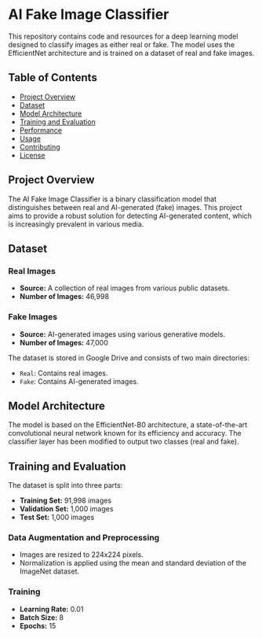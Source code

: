 # AI Fake Image Classifier

This repository contains code and resources for a deep learning model designed to classify images as either real or fake. The model uses the EfficientNet architecture and is trained on a dataset of real and fake images.

## Table of Contents

- [Project Overview](#project-overview)
- [Dataset](#dataset)
- [Model Architecture](#model-architecture)
- [Training and Evaluation](#training-and-evaluation)
- [Performance](#performance)
- [Usage](#usage)
- [Contributing](#contributing)
- [License](#license)

## Project Overview

The AI Fake Image Classifier is a binary classification model that distinguishes between real and AI-generated (fake) images. This project aims to provide a robust solution for detecting AI-generated content, which is increasingly prevalent in various media.

## Dataset

### Real Images
- **Source:** A collection of real images from various public datasets.
- **Number of Images:** 46,998

### Fake Images
- **Source:** AI-generated images using various generative models.
- **Number of Images:** 47,000

The dataset is stored in Google Drive and consists of two main directories:
- `Real`: Contains real images.
- `Fake`: Contains AI-generated images.

## Model Architecture

The model is based on the EfficientNet-B0 architecture, a state-of-the-art convolutional neural network known for its efficiency and accuracy. The classifier layer has been modified to output two classes (real and fake).

## Training and Evaluation

The dataset is split into three parts:
- **Training Set:** 91,998 images
- **Validation Set:** 1,000 images
- **Test Set:** 1,000 images

### Data Augmentation and Preprocessing
- Images are resized to 224x224 pixels.
- Normalization is applied using the mean and standard deviation of the ImageNet dataset.

### Training
- **Learning Rate:** 0.01
- **Batch Size:** 8
- **Epochs:** 15
